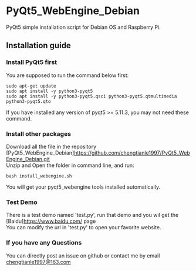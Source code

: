# PyQt5_WebEngine_Debian
PyQt5 simple installation script for Debian OS and Raspberry Pi.
## Installation guide
### Install PyQt5 first
You are supposed to run the command below first:<br/>
```
sudo apt-get update
sudo apt install -y python3-pyqt5
sudo apt install -y python3-pyqt5.qsci python3-pyqt5.qtmultimedia python3-pyqt5.qto
```
If you have installed any version of pyqt5 >= 5.11.3, you may not need these command.<br/>
### Install other packages
Download all the file in the repository<br/>
[PyQt5_WebEngine_Debian]<https://github.com/chengtianle1997/PyQt5_WebEngine_Debian.git><br/>
Unzip and Open the folder in command line, and run:<br/>
```
bash install_webengine.sh
```
You will get your pyqt5_webengine tools installed automatically.<br/>
### Test Demo
There is a test demo named 'test.py', run that demo and you wil get the [Baidu]<https://www.baidu.com/> page<br/>
You can modify the url in 'test.py' to open your favorite website.
### If you have any Questions
You can directly post an issue on github or contact me by email <chengtianle1997@163.com>
